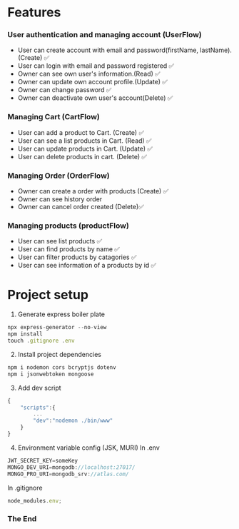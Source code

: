 # Features

### User authentication and managing account (UserFlow)

- User can create account with email and password(firstName, lastName).(Create) ✅
- User can login with email and password registered ✅
- Owner can see own user's information.(Read) ✅
- Owner can update own account profile.(Update) ✅
- Owner can change password ✅
- Owner can deactivate own user's account(Delete) ✅

### Managing Cart (CartFlow)

- User can add a product to Cart. (Create) ✅
- User can see a list products in Cart. (Read) ✅
- User can update products in Cart. (Update) ✅
- User can delete products in cart. (Delete) ✅

### Managing Order (OrderFlow)

- Owner can create a order with products (Create) ✅
- Owner can see history order
- Owner can cancel order created (Delete)✅

### Managing products (productFlow)

- User can see list products ✅
- User can find products by name ✅
- User can filter products by catagories ✅
- User can see information of a products by id ✅

# Project setup

1. Generate express boiler plate

```js
npx express-generator --no-view
npm install
touch .gitignore .env
```

2. Install project dependencies

```js
npm i nodemon cors bcryptjs dotenv
npm i jsonwebtoken mongoose
```

3. Add dev script

```js
{
    "scripts":{
        ...
        "dev":"nodemon ./bin/www"
    }
}
```

4. Environment variable config (JSK, MURI) In .env

```js
JWT_SECRET_KEY=someKey
MONGO_DEV_URI=mongodb://localhost:27017/
MONGO_PRO_URI=mongodb_srv://atlas.com/
```

In .gitignore

```js
node_modules.env;
```

### The End
